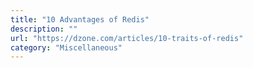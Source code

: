 ```yaml
---
title: "10 Advantages of Redis"
description: ""
url: "https://dzone.com/articles/10-traits-of-redis"
category: "Miscellaneous"
---
```


